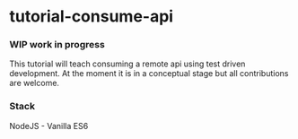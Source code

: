 # tutorial-consume-api

### WIP work in progress

This tutorial will teach consuming a remote api using test driven development. At the moment it is in a conceptual stage
but all contributions are welcome.

### Stack

NodeJS - Vanilla ES6
